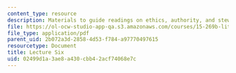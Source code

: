 ```yaml
---
content_type: resource
description: Materials to guide readings on ethics, authority, and stewardship.
file: https://ol-ocw-studio-app-qa.s3.amazonaws.com/courses/15-269b-literature-ethics-and-authority-fall-2002/02499d1a3ae8a430cbb42acf74068e7c_lecture6.pdf
file_type: application/pdf
parent_uid: 2b072a3d-2858-4d53-f784-a97770497615
resourcetype: Document
title: Lecture Six
uid: 02499d1a-3ae8-a430-cbb4-2acf74068e7c
---
```

